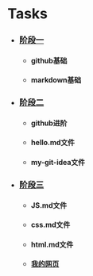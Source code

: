 # Tasks

* ### [阶段一](https://github.com/wy-wa/Tasks/tree/main/%E9%98%B6%E6%AE%B5%E4%B8%80)
  
  * #### github基础
  * #### markdown基础
* ### [阶段二](https://github.com/wy-wa/Tasks/tree/main/%E9%98%B6%E6%AE%B5%E4%BA%8C)
  
  * #### github进阶
  * #### hello.md文件
  * #### my-git-idea文件

+ ### [阶段三](https://github.com/wy-wa/Tasks/tree/main/%E9%98%B6%E6%AE%B5%E4%B8%89)

	+ #### JS.md文件

	+ #### css.md文件

	+ #### html.md文件

	+ #### [我的网页](wy-wa.github.com)
	
	
